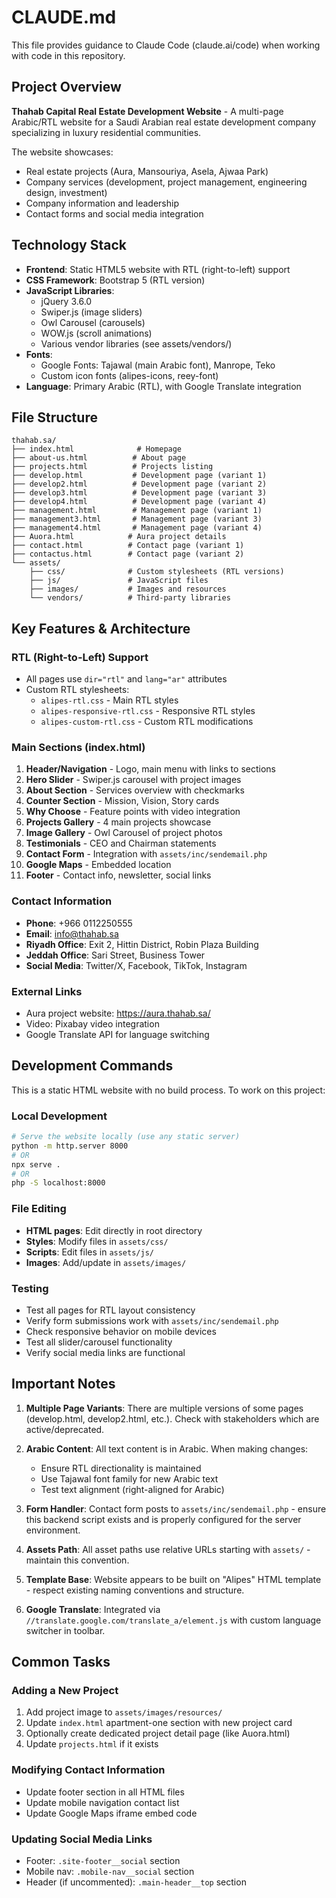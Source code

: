 # CLAUDE.md

This file provides guidance to Claude Code (claude.ai/code) when working with code in this repository.

## Project Overview

**Thahab Capital Real Estate Development Website** - A multi-page Arabic/RTL website for a Saudi Arabian real estate development company specializing in luxury residential communities.

The website showcases:
- Real estate projects (Aura, Mansouriya, Asela, Ajwaa Park)
- Company services (development, project management, engineering design, investment)
- Company information and leadership
- Contact forms and social media integration

## Technology Stack

- **Frontend**: Static HTML5 website with RTL (right-to-left) support
- **CSS Framework**: Bootstrap 5 (RTL version)
- **JavaScript Libraries**:
  - jQuery 3.6.0
  - Swiper.js (image sliders)
  - Owl Carousel (carousels)
  - WOW.js (scroll animations)
  - Various vendor libraries (see assets/vendors/)
- **Fonts**:
  - Google Fonts: Tajawal (main Arabic font), Manrope, Teko
  - Custom icon fonts (alipes-icons, reey-font)
- **Language**: Primary Arabic (RTL), with Google Translate integration

## File Structure

```
thahab.sa/
├── index.html              # Homepage
├── about-us.html          # About page
├── projects.html          # Projects listing
├── develop.html           # Development page (variant 1)
├── develop2.html          # Development page (variant 2)
├── develop3.html          # Development page (variant 3)
├── develop4.html          # Development page (variant 4)
├── management.html        # Management page (variant 1)
├── management3.html       # Management page (variant 3)
├── management4.html       # Management page (variant 4)
├── Auora.html            # Aura project details
├── contact.html          # Contact page (variant 1)
├── contactus.html        # Contact page (variant 2)
└── assets/
    ├── css/              # Custom stylesheets (RTL versions)
    ├── js/               # JavaScript files
    ├── images/           # Images and resources
    └── vendors/          # Third-party libraries
```

## Key Features & Architecture

### RTL (Right-to-Left) Support
- All pages use `dir="rtl"` and `lang="ar"` attributes
- Custom RTL stylesheets:
  - `alipes-rtl.css` - Main RTL styles
  - `alipes-responsive-rtl.css` - Responsive RTL styles
  - `alipes-custom-rtl.css` - Custom RTL modifications

### Main Sections (index.html)
1. **Header/Navigation** - Logo, main menu with links to sections
2. **Hero Slider** - Swiper.js carousel with project images
3. **About Section** - Services overview with checkmarks
4. **Counter Section** - Mission, Vision, Story cards
5. **Why Choose** - Feature points with video integration
6. **Projects Gallery** - 4 main projects showcase
7. **Image Gallery** - Owl Carousel of project photos
8. **Testimonials** - CEO and Chairman statements
9. **Contact Form** - Integration with `assets/inc/sendemail.php`
10. **Google Maps** - Embedded location
11. **Footer** - Contact info, newsletter, social links

### Contact Information
- **Phone**: +966 0112250555
- **Email**: info@thahab.sa
- **Riyadh Office**: Exit 2, Hittin District, Robin Plaza Building
- **Jeddah Office**: Sari Street, Business Tower
- **Social Media**: Twitter/X, Facebook, TikTok, Instagram

### External Links
- Aura project website: https://aura.thahab.sa/
- Video: Pixabay video integration
- Google Translate API for language switching

## Development Commands

This is a static HTML website with no build process. To work on this project:

### Local Development
```bash
# Serve the website locally (use any static server)
python -m http.server 8000
# OR
npx serve .
# OR
php -S localhost:8000
```

### File Editing
- **HTML pages**: Edit directly in root directory
- **Styles**: Modify files in `assets/css/`
- **Scripts**: Edit files in `assets/js/`
- **Images**: Add/update in `assets/images/`

### Testing
- Test all pages for RTL layout consistency
- Verify form submissions work with `assets/inc/sendemail.php`
- Check responsive behavior on mobile devices
- Test all slider/carousel functionality
- Verify social media links are functional

## Important Notes

1. **Multiple Page Variants**: There are multiple versions of some pages (develop.html, develop2.html, etc.). Check with stakeholders which are active/deprecated.

2. **Arabic Content**: All text content is in Arabic. When making changes:
   - Ensure RTL directionality is maintained
   - Use Tajawal font family for new Arabic text
   - Test text alignment (right-aligned for Arabic)

3. **Form Handler**: Contact form posts to `assets/inc/sendemail.php` - ensure this backend script exists and is properly configured for the server environment.

4. **Assets Path**: All asset paths use relative URLs starting with `assets/` - maintain this convention.

5. **Template Base**: Website appears to be built on "Alipes" HTML template - respect existing naming conventions and structure.

6. **Google Translate**: Integrated via `//translate.google.com/translate_a/element.js` with custom language switcher in toolbar.

## Common Tasks

### Adding a New Project
1. Add project image to `assets/images/resources/`
2. Update `index.html` apartment-one section with new project card
3. Optionally create dedicated project detail page (like Auora.html)
4. Update `projects.html` if it exists

### Modifying Contact Information
- Update footer section in all HTML files
- Update mobile navigation contact list
- Update Google Maps iframe embed code

### Updating Social Media Links
- Footer: `.site-footer__social` section
- Mobile nav: `.mobile-nav__social` section
- Header (if uncommented): `.main-header__top` section

